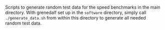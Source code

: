 Scripts to generate random test data for the speed benchmarks in the main directory.
With grenedalf set up in the `software` directory, simply call `./generate_data.sh`
from within this directory to generate all needed random test data.
